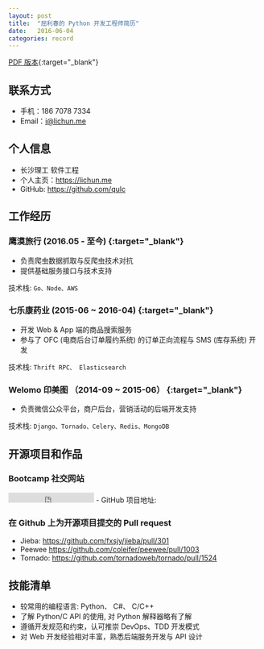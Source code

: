 ```yaml
---
layout: post
title:  "屈利春的 Python 开发工程师简历"
date:   2016-06-04
categories: record
---
```

[PDF 版本](/resume.pdf){:target="_blank"}

## 联系方式
- 手机：186 7078 7334
- Email：[i@lichun.me](mailto:i@lichun.me)

## 个人信息
- 长沙理工 软件工程
- 个人主页：<https://lichun.me>
- GitHub: <https://github.com/qulc>

## 工作经历

### **鹰漠旅行 (2016.05 - 至今)** [<i class="fa fa-link"></i>](http://h.innmall.cn){:target="_blank"}
- 负责爬虫数据抓取与反爬虫技术对抗
- 提供基础服务接口与技术支持

技术栈: `Go、Node、AWS`

### **七乐康药业 (2015-06 ~ 2016-04)** [<i class="fa fa-link"></i>](http://7lk.com){:target="_blank"}
- 开发 Web & App 端的商品搜索服务
- 参与了 OFC (电商后台订单履约系统) 的订单正向流程与 SMS (库存系统) 开发

技术栈: `Thrift RPC、 Elasticsearch`

### **Welomo 印美图 （2014-09 ~ 2015-06）** [<i class="fa fa-link"></i>](http://welomo.com){:target="_blank"}

- 负责微信公众平台，商户后台，营销活动的后端开发支持

技术栈: `Django、Tornado、Celery、Redis、MongoDB`


## 开源项目和作品

### Bootcamp 社交网站
<iframe src="https://ghbtns.com/github-btn.html?user=qulc&repo=bootcamp&type=star&count=true" frameborder="0" scrolling="0" width="170px" height="20px"></iframe>
- GitHub 项目地址: <https://github.com/qulc/bootcamp>

### 在 Github 上为开源项目提交的 Pull request
- Jieba: <https://github.com/fxsjy/jieba/pull/301>
- Peewee <https://github.com/coleifer/peewee/pull/1003>
- Tornado: <https://github.com/tornadoweb/tornado/pull/1524>


## 技能清单
- 较常用的编程语言: Python、 C#、 C/C++
- 了解 Python/C API 的使用, 对 Python 解释器略有了解
- 遵循开发规范和约束，认可推崇 DevOps、TDD 开发模式
- 对 Web 开发经验相对丰富，熟悉后端服务开发与 API 设计
